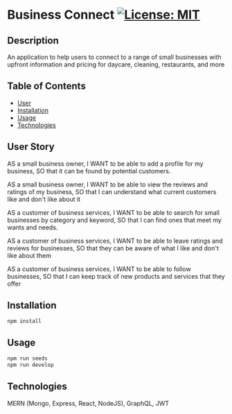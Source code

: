 # Business Connect [![License: MIT](https://img.shields.io/badge/License-MIT-yellow.svg)](https://opensource.org/licenses/MIT)

## Description

An application to help users to connect to a range of small businesses with upfront information and pricing for daycare, cleaning, restaurants, and more

## Table of Contents

- [User](#user-story)
- [Installation](#installation)
- [Usage](#usage)
- [Technologies](#questions)

## User Story

AS a small business owner,
I WANT to be able to add a profile for my business,
SO that it can be found by potential customers.

AS a small business owner,
I WANT to be able to view the reviews and ratings of my business,
SO that I can understand what current customers like and don't like about it

AS a customer of business services,
I WANT to be able to search for small businesses by category and keyword,
SO that I can find ones that meet my wants and needs.

AS a customer of business services,
I WANT to be able to leave ratings and reviews for businesses,
SO that they can be aware of what I like and don't like about them

AS a customer of business services,
I WANT to be able to follow businesses,
SO that I can keep track of new products and services that they offer

## Installation

`npm install`

## Usage

```javascript
npm run seeds
npm run develop
```

## Technologies

MERN (Mongo, Express, React, NodeJS), GraphQL, JWT
